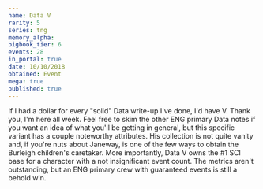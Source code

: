 ```yaml
---
name: Data V
rarity: 5
series: tng
memory_alpha:
bigbook_tier: 6
events: 28
in_portal: true
date: 10/10/2018
obtained: Event
mega: true
published: true
---
```


If I had a dollar for every "solid" Data write-up I've done, I'd have V. Thank you, I'm here all week. Feel free to skim the other ENG primary Data notes if you want an idea of what you'll be getting in general, but this specific variant has a couple noteworthy attributes. His collection is not quite vanity and, if you're nuts about Janeway, is one of the few ways to obtain the Burleigh children's caretaker. More importantly, Data V owns the #1 SCI base for a character with a not insignificant event count. The metrics aren't outstanding, but an ENG primary crew with guaranteed events is still a behold win.
